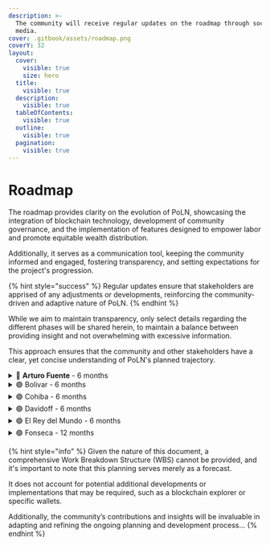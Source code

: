 ```yaml
---
description: >-
  The community will receive regular updates on the roadmap through social
  media.
cover: .gitbook/assets/roadmap.png
coverY: 32
layout:
  cover:
    visible: true
    size: hero
  title:
    visible: true
  description:
    visible: true
  tableOfContents:
    visible: true
  outline:
    visible: true
  pagination:
    visible: true
---
```


# Roadmap

The roadmap provides clarity on the evolution of PoLN, showcasing the integration of blockchain technology, development of community governance, and the implementation of features designed to empower labor and promote equitable wealth distribution.

Additionally, it serves as a communication tool, keeping the community informed and engaged, fostering transparency, and setting expectations for the project's progression.

{% hint style="success" %}
Regular updates ensure that stakeholders are apprised of any adjustments or developments, reinforcing the community-driven and adaptive nature of PoLN.
{% endhint %}

While we aim to maintain transparency, only select details regarding the different phases will be shared herein, to maintain a balance between providing insight and not overwhelming with excessive information.

This approach ensures that the community and other stakeholders have a clear, yet concise understanding of PoLN's planned trajectory.

<details>

<summary><span data-gb-custom-inline data-tag="emoji" data-code="1f535">🔵</span> <strong>Arturo Fuente</strong> - 6 months</summary>

**Tasks:**

* [x] Whitepaper
* [x] Landing page
* [x] Pitch deck
* [ ] Mint the $POLN token
* [ ] Pre-Seed / Private Sale #1
* [x] Waitlist (off-chained pre-registration)
* [ ] Initiate community & partnerships development

</details>

<details>

<summary><span data-gb-custom-inline data-tag="emoji" data-code="1f7e3">🟣</span> Bolivar - 6 months</summary>

**Tasks:**

* [ ] Airdrop #1 / Waitlist upgrades (on-chained pre-registration)
* [ ] Giveaways
* [ ] Private Sale #2
* [ ] Implement PoLN protocol V1 and deploy on **TESTNET**
* [ ] Develop community & partnerships

</details>

<details>

<summary><span data-gb-custom-inline data-tag="emoji" data-code="1f7e3">🟣</span> Cohiba - 6 months</summary>

**Tasks:**

* [ ] Private Sale #3
* [ ] Open community-driven protocol development and maintenance
* [ ] Deploy PoLN protocol V1 on **MAINNET**
* [ ] Airdrops
  * [ ] Encourage participation
  * [ ] Foster community engagement
* [ ] Develop community & partnerships

</details>

<details>

<summary><span data-gb-custom-inline data-tag="emoji" data-code="1f7e3">🟣</span> Davidoff - 6 months</summary>

**Tasks :**

* [ ] Governance/ Propose & Vote
* [ ] Public Sales / start progressive vesting, gradually releasing the remaining tokens
* [ ] Implement PoLN protocol V2 and deploy on **TESTNET**
  * [ ] Lending & Borrowing, Yield Farming
  * [ ] Support multiple agents/mentors inside a single Fellowship
  * [ ] Additional cryptocurrencies for contractor payment
* [ ] Develop community & partnerships

</details>

<details>

<summary><span data-gb-custom-inline data-tag="emoji" data-code="1f7e3">🟣</span> El Rey del Mundo - 6 months</summary>

**Tasks :**

* [ ] Deploy PoLN protocol V2 on **MAINNET**
* [ ] Implement PoLN protocol V3 and deploy on **TESTNET**
  * [ ] NFT-Enhanced Fellowships & Multi-Level Marketing
  * [ ] Governance / Dispute Resolution
  * [ ] Decentralized dispute mediation
  * [ ] Main DAO functions
    * [ ] Training
    * [ ] Helpdesk
    * [ ] Mediation assistance
    * [ ] KYC assistance
    * [ ] Support (dev)
* [ ] Plan & Implement community propositions

</details>

<details>

<summary><span data-gb-custom-inline data-tag="emoji" data-code="1f7e3">🟣</span> Fonseca - 12 months</summary>

**Tasks :**

* [ ] Deploy PoLN protocol V3 on **MAINNET**
* [ ] Plan & Implement community propositions
* [ ] Prepare PoLN ASBC project
  * [ ] PoC
  * [ ] Hackathon, etc

</details>

{% hint style="info" %}
Given the nature of this document, a comprehensive Work Breakdown Structure (WBS) cannot be provided, and it's important to note that this planning serves merely as a forecast.

It does not account for potential additional developments or implementations that may be required, such as a blockchain explorer or specific wallets.

Additionally, the community’s contributions and insights will be invaluable in adapting and refining the ongoing planning and development process...
{% endhint %}
